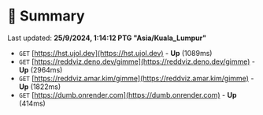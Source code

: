 # 📖 Summary
Last updated: **25/9/2024, 1:14:12 PTG "Asia/Kuala_Lumpur"**

- `GET` [https://hst.ujol.dev](https://hst.ujol.dev) - **Up** (1089ms)
- `GET` [https://reddviz.deno.dev/gimme](https://reddviz.deno.dev/gimme) - **Up** (2964ms)
- `GET` [https://reddviz.amar.kim/gimme](https://reddviz.amar.kim/gimme) - **Up** (1822ms)
- `GET` [https://dumb.onrender.com](https://dumb.onrender.com) - **Up** (414ms)
